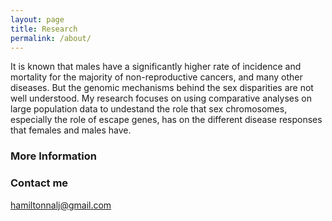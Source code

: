 ```yaml
---
layout: page
title: Research
permalink: /about/
---
```

It is known that males have a significantly higher rate of incidence and mortality for the majority of non-reproductive cancers, and many other diseases. But the genomic mechanisms behind the sex disparities are not well understood. My research focuses on using comparative analyses on large population data to undestand the role that sex chromosomes, especially the role of escape genes, has on the different disease responses that females and males have. 

### More Information


### Contact me

[hamiltonnalj@gmail.com](mailto:hamiltonnalj@gmail.com)
